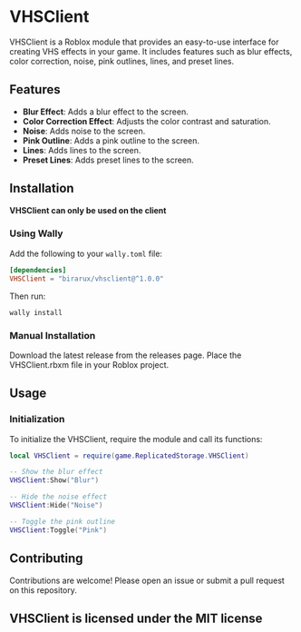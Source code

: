 # VHSClient

VHSClient is a Roblox module that provides an easy-to-use interface for creating VHS effects in your game. It includes features such as blur effects, color correction, noise, pink outlines, lines, and preset lines.

## Features

- **Blur Effect**: Adds a blur effect to the screen.
- **Color Correction Effect**: Adjusts the color contrast and saturation.
- **Noise**: Adds noise to the screen.
- **Pink Outline**: Adds a pink outline to the screen.
- **Lines**: Adds lines to the screen.
- **Preset Lines**: Adds preset lines to the screen.

## Installation

**VHSClient can only be used on the client**

### Using Wally

Add the following to your `wally.toml` file:

```toml
[dependencies]
VHSClient = "birarux/vhsclient@^1.0.0"
```

Then run:

```
wally install
```

### Manual Installation
Download the latest release from the releases page.
Place the VHSClient.rbxm file in your Roblox project.

## Usage

### Initialization
To initialize the VHSClient, require the module and call its functions:

```lua
local VHSClient = require(game.ReplicatedStorage.VHSClient)

-- Show the blur effect
VHSClient:Show("Blur")

-- Hide the noise effect
VHSClient:Hide("Noise")

-- Toggle the pink outline
VHSClient:Toggle("Pink")
```

## Contributing
Contributions are welcome! Please open an issue or submit a pull request on this repository.

## **VHSClient is licensed under the MIT license**
